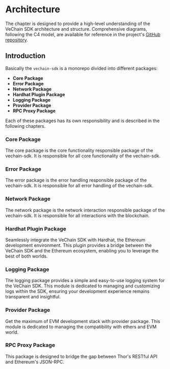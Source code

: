 # Architecture

The chapter is designed to provide a high-level understanding of the VeChain SDK architecture and structure. 
Comprehensive diagrams, following the C4 model, are available for reference in the project's [GitHub repository](https://github.com/vechain/vechain-sdk-js/tree/main/docs/diagrams/architecture).

## Introduction

Basically the `vechain-sdk` is a monorepo divided into different packages:

- **Core Package**
- **Error Package**
- **Network Package**
- **Hardhat Plugin Package**
- **Logging Package**
- **Provider Package**
- **RPC Proxy Package**


Each of these packages has its own responsibility and is described in the following chapters.

### Core Package
The core package is the core functionality responsible package of the vechain-sdk.
It is responsible for all core functionality of the vechain-sdk.

### Error Package
The error package is the error handling responsible package of the vechain-sdk.
It is responsible for all error handling of the vechain-sdk.

### Network Package
The network package is the network interaction responsible package of the vechain-sdk.
It is responsible for all interactions with the blockchain.

### Hardhat Plugin Package
Seamlessly integrate the VeChain SDK with Hardhat, the Ethereum development environment. 
This plugin provides a bridge between the VeChain SDK and the Ethereum ecosystem, enabling you to leverage the best of both worlds.

### Logging Package
The logging package provides a simple and easy-to-use logging system for the VeChain SDK. 
This module is dedicated to managing and customizing logs within the SDK, ensuring your development experience remains transparent and insightful.

### Provider Package
Get the maximum of EVM development stack with provider package. 
This module is dedicated to managing the compatibility with ethers and EVM world.

### RPC Proxy Package
This package is designed to bridge the gap between Thor's RESTful API and Ethereum's JSON-RPC.